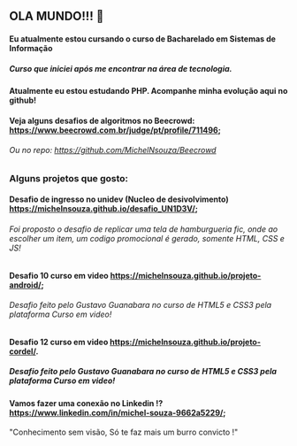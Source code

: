 ## OLA MUNDO!!! 👋
#### Eu atualmente estou cursando o curso de Bacharelado em Sistemas de Informação
##### Curso que iniciei após me encontrar na área de tecnologia.
#### Atualmente eu estou estudando PHP. Acompanhe minha evolução aqui no github!


#### Veja alguns desafios de algoritmos no Beecrowd:          https://www.beecrowd.com.br/judge/pt/profile/711496;
###### Ou no repo: https://github.com/MichelNsouza/Beecrowd

### Alguns projetos que gosto:

#### Desafio de ingresso no unidev (Nucleo de desivolvimento) https://michelnsouza.github.io/desafio_UN1D3V/;
###### Foi proposto o desafio de replicar uma tela de hamburgueria fic, onde ao escolher um item, um codigo promocional é gerado, somente HTML, CSS e JS!

#### Desafio 10 curso em video                                https://michelnsouza.github.io/projeto-android/;
###### Desafio feito pelo Gustavo Guanabara no curso de HTML5 e CSS3 pela plataforma Curso em video!

#### Desafio 12 curso em video                                https://michelnsouza.github.io/projeto-cordel/.
##### Desafio feito pelo Gustavo Guanabara no curso de HTML5 e CSS3 pela plataforma Curso em video!

#### Vamos fazer uma conexão no Linkedin !?                            https://www.linkedin.com/in/michel-souza-9662a5229/;

"Conhecimento sem visão, Só te faz mais um burro convicto !"
  

<!--
**MichelNsouza/MichelNsouza** is a ✨ _special_ ✨ repository because its `README.md` (this file) appears on your GitHub profile.

Here are some ideas to get you started:

- 🔭 I’m currently working on ...
- 🌱 I’m currently learning ...
- 👯 I’m looking to collaborate on ...
- 🤔 I’m looking for help with ...
- 💬 Ask me about ...
- 📫 How to reach me: ...
- 😄 Pronouns: ...
- ⚡ Fun fact: ...
-->
